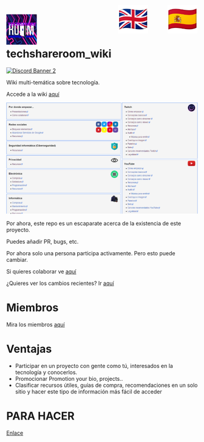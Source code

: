 ﻿<a href="https://github.com/techshareroom/techshareroom_wiki/blob/main/READMEesES.md" target="_blank"><img src="https://raw.githubusercontent.com/techshareroom/snake/main/images/languages/spain.png" width="80" img align="right"></a>
<a href="https://github.com/techshareroom/techshareroom_wiki" target="_blank"><img src="https://raw.githubusercontent.com/techshareroom/snake/main/images/languages/united-kingdom.png" width="80" style="vertical-align:middle;margin:0px 50px" img align="right"></a>

<img src="https://github.com/adgellida/resources/raw/master/images/Techshare_room_Logo3_1.gif" width="80"> techshareroom_wiki
=============================================

<a href="https://discord.gg/wfm7Jrj">
<img src="https://discordapp.com/api/guilds/750051000664064141/widget.png?style=banner2" alt="Discord Banner 2"/>
</a>

Wiki multi-temática sobre tecnología.

Accede a la wiki [aquí](http://www.techshareroom.com/techshareroom_wiki)

<p align="center">
  <a href="http://www.techshareroom.com/techshareroom_wiki" target="_blank"><img src="https://raw.githubusercontent.com/adgellida/resources/master/images/wiki-main.png" width="1000" alt="Wiki"></a>
</p>

Por ahora, este repo es un escaparate acerca de la existencia de este proyecto.

Puedes añadir PR, bugs, etc.

Por ahora solo una persona participa activamente. Pero esto puede cambiar.

Si quieres colaborar ve [aquí](http://www.techshareroom.com/techshareroom_wiki/index.php/C%C3%B3mo_colaborar)

¿Quieres ver los cambios recientes? Ir [aquí](http://www.techshareroom.com/techshareroom_wiki/index.php?hidebots=1&limit=50&days=7&enhanced=1&title=Especial:CambiosRecientes&urlversion=2)

Miembros
=============================================

Mira los miembros [aquí](http://www.techshareroom.com/techshareroom_wiki/index.php/Presentaciones)

Ventajas
=============================================

* Participar en un proyecto con gente como tú, interesados en la tecnología y conocerlos.
* Promocionar Promotion your bio, projects..
* Clasificar recursos útiles, guías de compra, recomendaciones en un solo sitio y hacer este tipo de información más fácil de acceder

PARA HACER
=============================================

[Enlace](http://www.techshareroom.com/techshareroom_wiki/index.php/Tareas_pendientes_wiki)
